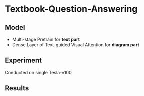 # Textbook-Question-Answering

## Model

- Multi-stage Pretrain for **text part**
- Dense Layer of Text-guided Visual Attention for **diagram part** 

## Experiment
Conducted on single Tesla-v100

## Results
